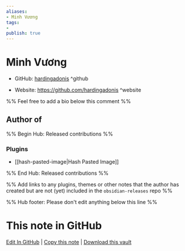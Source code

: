 ```yaml
---
aliases:
- Minh Vương
tags:
- 
publish: true
---
```


# Minh Vương

- GitHub: [hardingadonis](https://github.com/hardingadonis/) ^github
<!-- - Discord: `@` ^discord-->
- Website: <https://github.com/hardingadonis> ^website
<!-- - [[Publish sites|Publish site]]: <https://> ^publish-->

%% Feel free to add a bio below this comment %%


## Author of

%% Begin Hub: Released contributions %%
### Plugins
- [[hash-pasted-image|Hash Pasted Image]]

%% End Hub: Released contributions %%

%% Add links to any plugins, themes or other notes that the author has created but are not (yet) included in the `obsidian-releases` repo %%

<!--
### Unlisted plugins
-->

<!--
### Others
-->

<!--
## Sponsor this author
-->

<!-- - [[GitHub sponsors]]: [Sponsor @hardingadonis on GitHub Sponsors](https://github.com/sponsors/hardingadonis) ^github-sponsor-->
<!-- - [[Buy me a coffee]]: <https://> ^buy-me-a-coffee-->
<!-- - [[PayPal]]: <https://> ^paypal-->
<!-- - [[Patreon]]: <https://> ^patreon-->

<!--
## Follow this author
-->

<!-- - [[YouTube Channels|On YouTube]]: <https://> ^youtube-->
<!-- - Twitter: <https://> ^twitter-->
<!-- - ... -->

%% Hub footer: Please don't edit anything below this line %%

# This note in GitHub

<span class="git-footer">[Edit In GitHub](https://github.dev/obsidian-community/obsidian-hub/blob/main/01%20-%20Community/People/hardingadonis.md "git-hub-edit-note") | [Copy this note](https://raw.githubusercontent.com/obsidian-community/obsidian-hub/main/01%20-%20Community/People/hardingadonis.md "git-hub-copy-note") | [Download this vault](https://github.com/obsidian-community/obsidian-hub/archive/refs/heads/main.zip "git-hub-download-vault") </span>
